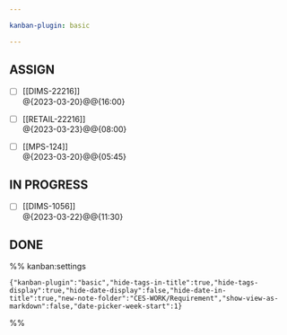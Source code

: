 ```yaml
---

kanban-plugin: basic

---
```


## ASSIGN

- [ ] [[DIMS-22216]]<br>@{2023-03-20}@@{16:00}
- [ ] [[RETAIL-22216]]<br>@{2023-03-23}@@{08:00}
- [ ] [[MPS-124]]<br>@{2023-03-20}@@{05:45}


## IN PROGRESS

- [ ] [[DIMS-1056]]<br>@{2023-03-22}@@{11:30}


## DONE





%% kanban:settings
```
{"kanban-plugin":"basic","hide-tags-in-title":true,"hide-tags-display":true,"hide-date-display":false,"hide-date-in-title":true,"new-note-folder":"CES-WORK/Requirement","show-view-as-markdown":false,"date-picker-week-start":1}
```
%%